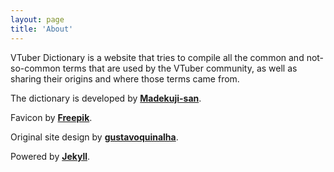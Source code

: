 ```yaml
---
layout: page
title: 'About'
---
```

VTuber Dictionary is a website that tries to compile all the common and not-so-common terms that are used by the VTuber community, as well as sharing their origins and where those terms came from.

The dictionary is developed by **[Madekuji-san](https://madekuji.github.io/)**.

Favicon by **[Freepik](https://www.flaticon.com/free-icon/book_4052268)**.

Original site design by **[gustavoquinalha](https://github.com/gustavoquinalha/jekyll-help-center-theme)**.

Powered by **[Jekyll](https://jekyllrb.com/)**.